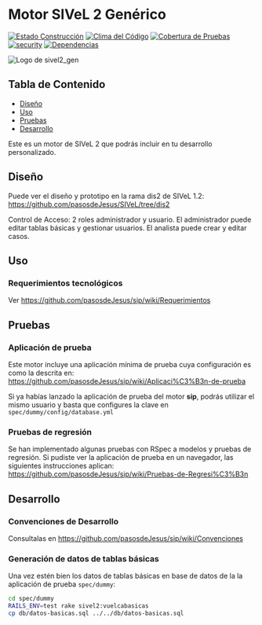 # Motor SIVeL 2 Genérico
[![Estado Construcción](https://api.travis-ci.org/pasosdeJesus/sivel2_gen.svg?branch=master)](https://travis-ci.org/pasosdeJesus/sivel2_gen) [![Clima del Código](https://codeclimate.com/github/pasosdeJesus/sivel2_gen/badges/gpa.svg)](https://codeclimate.com/github/pasosdeJesus/sivel2_gen) [![Cobertura de Pruebas](https://codeclimate.com/github/pasosdeJesus/sivel2_gen/badges/coverage.svg)](https://codeclimate.com/github/pasosdeJesus/sivel2_gen) [![security](https://hakiri.io/github/pasosdeJesus/sivel2_gen/master.svg)](https://hakiri.io/github/pasosdeJesus/sivel2_gen/master) [![Dependencias](https://gemnasium.com/pasosdeJesus/sivel2_gen.svg)](https://gemnasium.com/pasosdeJesus/sivel2_gen) 

![Logo de sivel2_gen](https://raw.githubusercontent.com/pasosdeJesus/sivel2_gen/master/test/dummy/public/images/logo.jpg)

## Tabla de Contenido
* [Diseño](#diseño)
* [Uso](#uso)
* [Pruebas](#pruebas)
* [Desarrollo](#desarrollo)

Este es un motor de SIVeL 2 que podrás incluir en tu desarrollo personalizado.

## Diseño

Puede ver el diseño y prototipo en la rama dis2 de SIVeL 1.2:
<https://github.com/pasosdeJesus/SIVeL/tree/dis2>

Control de Acceso: 2 roles administrador y usuario.  El administrador puede 
editar tablas básicas y gestionar usuarios.   El analista puede crear 
y editar casos.

## Uso

### Requerimientos tecnológicos

Ver <https://github.com/pasosdeJesus/sip/wiki/Requerimientos>

## Pruebas

### Aplicación de prueba

Este motor incluye una aplicación mínima de prueba cuya configuración
es como la descrita en:
<https://github.com/pasosdeJesus/sip/wiki/Aplicaci%C3%B3n-de-prueba>

Si ya habías lanzado la aplicación de prueba del motor **sip**, podrás utilizar
el mismo usuario y basta que configures la clave 
en ```spec/dummy/config/database.yml```

### Pruebas de regresión

Se han implementado algunas pruebas con RSpec a modelos y pruebas de regresión.
Si pudiste ver la aplicación de prueba en un navegador, las siguientes 
instrucciones aplican:
https://github.com/pasosdeJesus/sip/wiki/Pruebas-de-Regresi%C3%B3n

## Desarrollo

### Convenciones de Desarrollo

Consultalas en
https://github.com/pasosdeJesus/sip/wiki/Convenciones

### Generación de datos de tablas básicas

Una vez estén bien los datos de tablas básicas en base de datos de la
la aplicación de  prueba ```spec/dummy```:
```sh
cd spec/dummy
RAILS_ENV=test rake sivel2:vuelcabasicas
cp db/datos-basicas.sql ../../db/datos-basicas.sql
```

